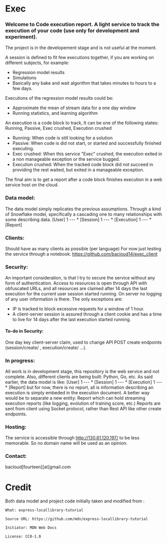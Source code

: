 # Exec


### Welcome to Code execution report. A light service to track the execution of your code (use only for development and experiment).

The project is in the developement stage and is not useful at the moment.

A session is defined to fit few executions together, if you are working on different subjects, for example: 

- Regression model results
- Simulations
- Basically any bake and wait algorithm that takes minutes to hours to a few days.

Executions of the regression model results could be:

- Approximate the mean of stream data for a one day window
- Running statistics, and learning algorithm

An execution is a code block to track, It can be one of the following states: Running, Passive, Exec crushed, Execution crushed

- Running: When code is still looking for a solution
- Passive: When code is did not start, or started and successfully finished executing.
- Exec crushed: When this service "Exec" crushed, the execution exited in a non manageable exception or the service bugged.
- Execution crushed: When the tracked code block did not succeed in providing the rest waited, but exited in a manageable exception. 

The final aim is to get a report after a code block finishes execution in a web service host on the cloud. 

### Data model:
The data model simply replicates the previous assumptions. Through a kind of Snowflake model, specifically a cascading one to many relationships with some describing data.
[User] 1 --- * [Session] 1 --- * [Execution] 1 --- * [Report]

### Clients:
Should have as many clients as possible (per language)
For now just testing the service through a notebook: https://github.com/bacloud14/exec_client
### Security: 

An important consideration, is that I try to secure the service without any form of authentication. Access to resources is open through API with obfuscated URLs, and all resources are claimed after 14 days the last execution for the current user session started running. On server no logging of any user information is there. The only exceptions are:

- IP is tracked to block excessive requests for a window of 1 hour. 
- A client-server session is assured through a client cookie and has a time to live for 14 days after the last execution started running.

#### To-do in Security:

One day key client-server claim, used to change API POST create endpoints (session/create/ , execution/create/ ...).

### In progress:
All work is in development stage, this repository is the web service and not complete. Also, different clients are being built: Python, Go, etc.
As said earlier, the data model is like: [User] 1 --- * [Session] 1 --- * [Execution] 1 --- * [Report] but for now, there is no report, all is information describing an execution is simply embeded in the execution document. A better way would be to separate a new entity: Report which can hold streaming execution reports (like logging, evolution of training score, etc.)
Reports are sent from client using Socket protocol, rather than Rest API like other create endpoints.

### Hosting:
The service is accessible through http://130.61.120.197/ to be less memorable. So no domain name will be used as an opinion.

### Contact:
bacloud[fourteen][at]gmail.com

Credit
======
Both data model and project code initially taken and modified from :

    What: express-locallibrary-tutorial
    
    Source URL: https://github.com/mdn/express-locallibrary-tutorial
    
    Initiator: MDN Web Docs
    
    License: CC0-1.0
